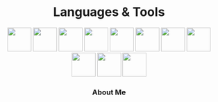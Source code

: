 <h1 align="center">Languages & Tools</h1>
<p align="center">
<b"><img src="https://cdn.jsdelivr.net/gh/devicons/devicon/icons/csharp/csharp-original.svg" style="width: 55px; height: 55px" /></b>
<b><img src="https://cdn.jsdelivr.net/gh/devicons/devicon/icons/css3/css3-original.svg" style="width: 55px; height: 55px" /></b>
<b><img src="https://cdn.jsdelivr.net/gh/devicons/devicon/icons/html5/html5-original.svg" style="width: 55px; height: 55px" /></b>
<b><img src="https://cdn.jsdelivr.net/gh/devicons/devicon/icons/javascript/javascript-original.svg" style="width: 55px; height: 55px" /></b>
<img src="https://cdn.jsdelivr.net/gh/devicons/devicon/icons/vuejs/vuejs-original.svg" style="width: 55px; height: 55px" />
<img src="https://cdn.jsdelivr.net/gh/devicons/devicon/icons/mysql/mysql-original.svg" style="width: 55px; height: 55px" />
<img src="https://cdn.jsdelivr.net/gh/devicons/devicon/icons/typescript/typescript-original.svg" style="width: 55px; height: 55px" />
<img src="https://cdn.jsdelivr.net/gh/devicons/devicon/icons/oracle/oracle-original.svg" style="width: 55px; height: 55px" />
<img src="https://cdn.jsdelivr.net/gh/devicons/devicon/icons/mongodb/mongodb-original.svg" style="width: 55px; height: 55px" />
<img src="https://cdn.jsdelivr.net/gh/devicons/devicon/icons/ubuntu/ubuntu-plain.svg" style="width: 55px; height: 55px" />
<img src="https://cdn.jsdelivr.net/gh/devicons/devicon/icons/nodejs/nodejs-original.svg" style="width: 55px; height: 55px" />
</p>

<h3 align="center">About Me</h3>                                                                                                                          
                                                                                                                            

